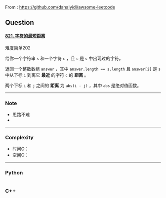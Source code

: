 From : https://github.com/dahaiyidi/awsome-leetcode

## Question 

#### [821. 字符的最短距离](https://leetcode-cn.com/problems/shortest-distance-to-a-character/)

难度简单202

给你一个字符串 `s` 和一个字符 `c` ，且 `c` 是 `s` 中出现过的字符。

返回一个整数数组 `answer` ，其中 `answer.length == s.length` 且 `answer[i]` 是 `s` 中从下标 `i` 到离它 **最近** 的字符 `c` 的 **距离** 。

两个下标 `i` 和 `j` 之间的 **距离** 为 `abs(i - j)` ，其中 `abs` 是绝对值函数。

------

### Note

- 思路不难
- 

------

### Complexity

- 时间O：
- 空间O：

------

### Python

```python

```

### C++

```C++

```

